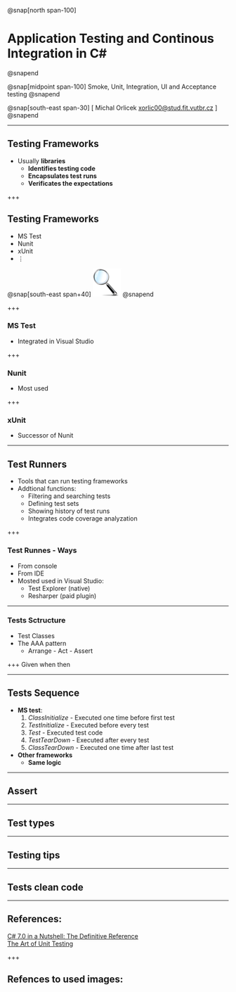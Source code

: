 ﻿@snap[north span-100]
# Application Testing and Continous Integration in C#
@snapend

@snap[midpoint span-100]
Smoke, Unit, Integration, UI and Acceptance testing
@snapend

@snap[south-east span-30]
[ Michal Orlicek <xorlic00@stud.fit.vutbr.cz> ]
@snapend 

---
## Testing Frameworks
* Usually **libraries**
  * **Identifies testing code**
  * **Encapsulates test runs**
  * **Verificates the expectations**

+++
## Testing Frameworks
* MS Test
* Nunit
* xUnit
* ⋮

@snap[south-east span+40]
![](/Lectures/Assets/img/MagnifyingGlass.png)
@snapend

+++
### MS Test
* Integrated in Visual Studio

+++
### Nunit
* Most used

+++
### xUnit
* Successor of Nunit

---
## Test Runners
* Tools that can run testing frameworks
* Addtional functions:
  * Filtering and searching tests
  * Defining test sets
  * Showing history of test runs
  * Integrates code coverage analyzation

+++
### Test Runnes - Ways
* From console
* From IDE
* Mosted used in Visual Studio:
  * Test Explorer (native)
  * Resharper (paid plugin)

---
### Tests Sctructure
* Test Classes
* The AAA pattern
  * Arrange - Act - Assert

+++
Given when then

---
## Tests Sequence
* **MS test**:
  1. *ClassInitialize* - Executed one time before first test
  2. *TestInitialize* - Executed before every test
  3. *Test* - Executed test code
  4. *TestTearDown* - Executed after every test
  5. *ClassTearDown* - Executed one time after last test
* **Other frameworks**
  * **Same logic**

---
## Assert

---
## Test types

---
## Testing tips

---
## Tests clean code


---
## References:
[C# 7.0 in a Nutshell: The Definitive Reference](https://www.amazon.com/C-7-0-Nutshell-Definitive-Reference/dp/1491987650)  
[The Art of Unit Testing](https://www.amazon.de/Art-Unit-Testing-Roy-Osherove/dp/1617290890)  


+++
## Refences to used images:
